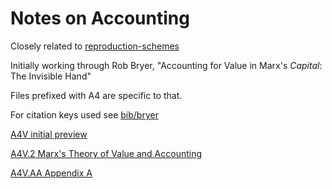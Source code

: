 # Notes on Accounting

Closely related to [reproduction-schemes](https://github.com/thecapitalistcycle/reproduction-schemes)

Initially working through Rob Bryer, "Accounting for Value in Marx's _Capital_: The Invisible Hand"

Files prefixed with A4 are specific to that.

For citation keys used see [bib/bryer](https://github.com/thecapitalistcycle/bib/blob/master/bryer.md)

[A4V initial preview](A4Vpreview.md)

[A4V.2 Marx's Theory of Value and Accounting](A4V.2.md)

[A4V.AA Appendix A](A4VappA.md)

